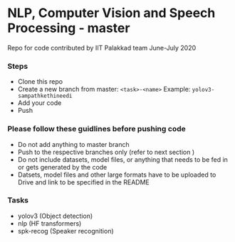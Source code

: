 # NLP, Computer Vision and Speech Processing - master
Repo for code contributed by IIT Palakkad team June-July 2020

### Steps
- Clone this repo
- Create a new branch from master: `<task>-<name>` Example: `yolov3-sampathkethineedi`
- Add your code
- Push

### Please follow these guidlines before pushing code
- Do not add anything to master branch
- Push to the respective branches only (refer to next section )
- Do not include datasets, model files, or anything that needs to be fed in or gets generated by the code
- Datsets, model files and other large formats have to be uploaded to Drive and link to be specified in the README

### Tasks
- yolov3 (Object detection)
- nlp (HF transformers)
- spk-recog (Speaker recognition)
